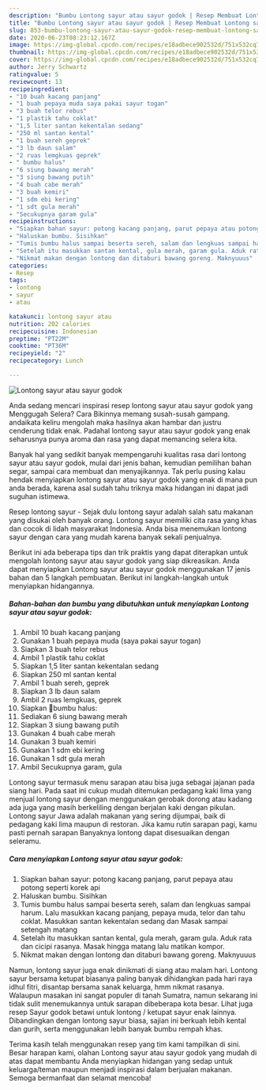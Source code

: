 ```yaml
---
description: "Bumbu Lontong sayur atau sayur godok | Resep Membuat Lontong sayur atau sayur godok Yang Bisa Manjain Lidah"
title: "Bumbu Lontong sayur atau sayur godok | Resep Membuat Lontong sayur atau sayur godok Yang Bisa Manjain Lidah"
slug: 853-bumbu-lontong-sayur-atau-sayur-godok-resep-membuat-lontong-sayur-atau-sayur-godok-yang-bisa-manjain-lidah
date: 2020-06-23T08:23:12.167Z
image: https://img-global.cpcdn.com/recipes/e18adbece902532d/751x532cq70/lontong-sayur-atau-sayur-godok-foto-resep-utama.jpg
thumbnail: https://img-global.cpcdn.com/recipes/e18adbece902532d/751x532cq70/lontong-sayur-atau-sayur-godok-foto-resep-utama.jpg
cover: https://img-global.cpcdn.com/recipes/e18adbece902532d/751x532cq70/lontong-sayur-atau-sayur-godok-foto-resep-utama.jpg
author: Jerry Schwartz
ratingvalue: 5
reviewcount: 13
recipeingredient:
- "10 buah kacang panjang"
- "1 buah pepaya muda saya pakai sayur togan"
- "3 buah telor rebus"
- "1 plastik tahu coklat"
- "1,5 liter santan kekentalan sedang"
- "250 ml santan kental"
- "1 buah sereh geprek"
- "3 lb daun salam"
- "2 ruas lemgkuas geprek"
- " bumbu halus"
- "6 siung bawang merah"
- "3 siung bawang putih"
- "4 buah cabe merah"
- "3 buah kemiri"
- "1 sdm ebi kering"
- "1 sdt gula merah"
- "Secukupnya garam gula"
recipeinstructions:
- "Siapkan bahan sayur: potong kacang panjang, parut pepaya atau potong seperti korek api"
- "Haluskan bumbu. Sisihkan"
- "Tumis bumbu halus sampai beserta sereh, salam dan lengkuas sampai harum. Lalu masukkan kacang panjang, pepaya muda, telor dan tahu coklat. Masukkan santan kekentalan sedang dan Masak sampai setengah matang"
- "Setelah itu masukkan santan kental, gula merah, garam gula. Aduk rata dan cicipi rasanya. Masak hingga matang lalu matikan kompor."
- "Nikmat makan dengan lontong dan ditaburi bawang goreng. Maknyuuus"
categories:
- Resep
tags:
- lontong
- sayur
- atau

katakunci: lontong sayur atau 
nutrition: 202 calories
recipecuisine: Indonesian
preptime: "PT22M"
cooktime: "PT36M"
recipeyield: "2"
recipecategory: Lunch

---
```



![Lontong sayur atau sayur godok](https://img-global.cpcdn.com/recipes/e18adbece902532d/751x532cq70/lontong-sayur-atau-sayur-godok-foto-resep-utama.jpg)

Anda sedang mencari inspirasi resep lontong sayur atau sayur godok yang Menggugah Selera? Cara Bikinnya memang susah-susah gampang. andaikata keliru mengolah maka hasilnya akan hambar dan justru cenderung tidak enak. Padahal lontong sayur atau sayur godok yang enak seharusnya punya aroma dan rasa yang dapat memancing selera kita.

Banyak hal yang sedikit banyak mempengaruhi kualitas rasa dari lontong sayur atau sayur godok, mulai dari jenis bahan, kemudian pemilihan bahan segar, sampai cara membuat dan menyajikannya. Tak perlu pusing kalau hendak menyiapkan lontong sayur atau sayur godok yang enak di mana pun anda berada, karena asal sudah tahu triknya maka hidangan ini dapat jadi suguhan istimewa.

Resep lontong sayur - Sejak dulu lontong sayur adalah salah satu makanan yang disukai oleh banyak orang. Lontong sayur memiliki cita rasa yang khas dan cocok di lidah masyarakat Indonesia. Anda bisa menemukan lontong sayur dengan cara yang mudah karena banyak sekali penjualnya.


Berikut ini ada beberapa tips dan trik praktis yang dapat diterapkan untuk mengolah lontong sayur atau sayur godok yang siap dikreasikan. Anda dapat menyiapkan Lontong sayur atau sayur godok menggunakan 17 jenis bahan dan 5 langkah pembuatan. Berikut ini langkah-langkah untuk menyiapkan hidangannya.

<!--inarticleads1-->

##### Bahan-bahan dan bumbu yang dibutuhkan untuk menyiapkan Lontong sayur atau sayur godok:

1. Ambil 10 buah kacang panjang
1. Gunakan 1 buah pepaya muda (saya pakai sayur togan)
1. Siapkan 3 buah telor rebus
1. Ambil 1 plastik tahu coklat
1. Siapkan 1,5 liter santan kekentalan sedang
1. Siapkan 250 ml santan kental
1. Ambil 1 buah sereh, geprek
1. Siapkan 3 lb daun salam
1. Ambil 2 ruas lemgkuas, geprek
1. Siapkan  🍊bumbu halus:
1. Sediakan 6 siung bawang merah
1. Siapkan 3 siung bawang putih
1. Gunakan 4 buah cabe merah
1. Gunakan 3 buah kemiri
1. Gunakan 1 sdm ebi kering
1. Gunakan 1 sdt gula merah
1. Ambil Secukupnya garam, gula


Lontong sayur termasuk menu sarapan atau bisa juga sebagai jajanan pada siang hari. Pada saat ini cukup mudah ditemukan pedagang kaki lima yang menjual lontong sayur dengan menggunakan gerobak dorong atau kadang ada juga yang masih berkeliling dengan berjalan kaki dengan pikulan. Lontong sayur Jawa adalah makanan yang sering dijumpai, baik di pedagang kaki lima maupun di restoran. Jika kamu rutin sarapan pagi, kamu pasti pernah sarapan Banyaknya lontong dapat disesuaikan dengan seleramu. 

<!--inarticleads2-->

##### Cara menyiapkan Lontong sayur atau sayur godok:

1. Siapkan bahan sayur: potong kacang panjang, parut pepaya atau potong seperti korek api
1. Haluskan bumbu. Sisihkan
1. Tumis bumbu halus sampai beserta sereh, salam dan lengkuas sampai harum. Lalu masukkan kacang panjang, pepaya muda, telor dan tahu coklat. Masukkan santan kekentalan sedang dan Masak sampai setengah matang
1. Setelah itu masukkan santan kental, gula merah, garam gula. Aduk rata dan cicipi rasanya. Masak hingga matang lalu matikan kompor.
1. Nikmat makan dengan lontong dan ditaburi bawang goreng. Maknyuuus


Namun, lontong sayur juga enak dinikmati di siang atau malam hari. Lontong sayur bersama ketupat biasanya paling banyak dihidangkan pada hari raya idhul fitri, disantap bersama sanak keluarga, hmm nikmat rasanya. Walaupun masakan ini sangat populer di tanah Sumatra, namun sekarang ini tidak sulit menemukannya untuk sarapan dibeberapa kota besar. Lihat juga resep Sayur godok betawi untuk lontong / ketupat sayur enak lainnya. Dibandingkan dengan lontong sayur biasa, sajian ini berkuah lebih kental dan gurih, serta menggunakan lebih banyak bumbu rempah khas. 

Terima kasih telah menggunakan resep yang tim kami tampilkan di sini. Besar harapan kami, olahan Lontong sayur atau sayur godok yang mudah di atas dapat membantu Anda menyiapkan hidangan yang sedap untuk keluarga/teman maupun menjadi inspirasi dalam berjualan makanan. Semoga bermanfaat dan selamat mencoba!

